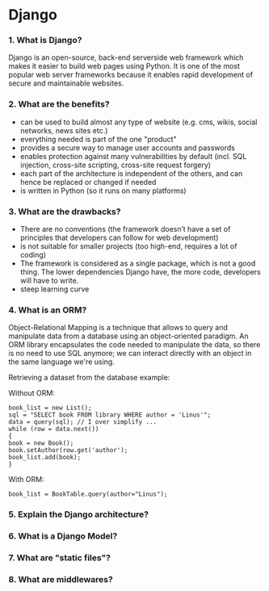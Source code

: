 # Django

### 1. What is Django?
Django is an open-source, back-end serverside web framework which makes it easier to build 
web pages using Python. It is one of the most popular web server frameworks because it
enables rapid development of secure and maintainable websites.  


### 2. What are the benefits?
* can be used to build almost any type of website (e.g. cms, wikis, social networks, news sites etc.)
* everything needed is part of the one "product"
* provides a secure way to manage user accounts and passwords
* enables protection against many vulnerabilities by default (incl. SQL injection, cross-site scripting, cross-site request forgery)
* each part of the architecture is independent of the others, and can hence be replaced or changed if needed
* is written in Python (so it runs on many platforms)


### 3. What are the drawbacks?
* There are no conventions (the framework doesn’t have a set of principles that developers can follow for web development)
* is not suitable for smaller projects (too high-end, requires a lot of coding)
* The framework is considered as a single package, which is not a good thing. The lower dependencies Django have, the more code, developers will have to write.
* steep learning curve


### 4. What is an ORM?
Object-Relational Mapping is a technique that allows to query and manipulate data from 
a database using an object-oriented paradigm. An ORM library encapsulates the code needed 
to manipulate the data, so there is no need to use SQL anymore; we can interact directly with 
an object in the same language we're using.

Retrieving a dataset from the database example:  

Without ORM:

    book_list = new List();
    sql = "SELECT book FROM library WHERE author = 'Linus'";
    data = query(sql); // I over simplify ...
    while (row = data.next())
    {
    book = new Book();
    book.setAuthor(row.get('author');
    book_list.add(book);
    }

With ORM:

    book_list = BookTable.query(author="Linus");



### 5. Explain the Django architecture?


### 6. What is a Django Model?


### 7. What are "static files"?


### 8. What are middlewares?

